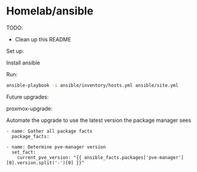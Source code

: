 # Homelab/ansible

TODO:

- Clean up this README

Set up:

Install ansible

Run:

```bash
ansible-playbook -i ansible/inventory/hosts.yml ansible/site.yml
```

Future upgrades:

proxmox-upgrade:

Automate the upgrade to use the latest version the package manager sees

```ansible
- name: Gather all package facts
  package_facts:

- name: Determine pve-manager version
  set_fact:
    current_pve_version: "{{ ansible_facts.packages['pve-manager'][0].version.split('-')[0] }}"
```
